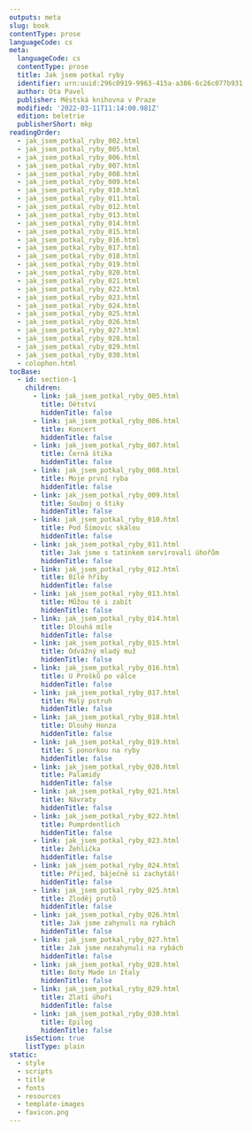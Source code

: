 ```yaml
---
outputs: meta
slug: book
contentType: prose
languageCode: cs
meta:
  languageCode: cs
  contentType: prose
  title: Jak jsem potkal ryby
  identifier: urn:uuid:296c0919-9963-415a-a386-6c26c077b931
  author: Ota Pavel
  publisher: Městská knihovna v Praze
  modified: '2022-03-11T11:14:00.981Z'
  edition: beletrie
  publisherShort: mkp
readingOrder:
  - jak_jsem_potkal_ryby_002.html
  - jak_jsem_potkal_ryby_005.html
  - jak_jsem_potkal_ryby_006.html
  - jak_jsem_potkal_ryby_007.html
  - jak_jsem_potkal_ryby_008.html
  - jak_jsem_potkal_ryby_009.html
  - jak_jsem_potkal_ryby_010.html
  - jak_jsem_potkal_ryby_011.html
  - jak_jsem_potkal_ryby_012.html
  - jak_jsem_potkal_ryby_013.html
  - jak_jsem_potkal_ryby_014.html
  - jak_jsem_potkal_ryby_015.html
  - jak_jsem_potkal_ryby_016.html
  - jak_jsem_potkal_ryby_017.html
  - jak_jsem_potkal_ryby_018.html
  - jak_jsem_potkal_ryby_019.html
  - jak_jsem_potkal_ryby_020.html
  - jak_jsem_potkal_ryby_021.html
  - jak_jsem_potkal_ryby_022.html
  - jak_jsem_potkal_ryby_023.html
  - jak_jsem_potkal_ryby_024.html
  - jak_jsem_potkal_ryby_025.html
  - jak_jsem_potkal_ryby_026.html
  - jak_jsem_potkal_ryby_027.html
  - jak_jsem_potkal_ryby_028.html
  - jak_jsem_potkal_ryby_029.html
  - jak_jsem_potkal_ryby_030.html
  - colophon.html
tocBase:
  - id: section-1
    children:
      - link: jak_jsem_potkal_ryby_005.html
        title: Dětství
        hiddenTitle: false
      - link: jak_jsem_potkal_ryby_006.html
        title: Koncert
        hiddenTitle: false
      - link: jak_jsem_potkal_ryby_007.html
        title: Černá štika
        hiddenTitle: false
      - link: jak_jsem_potkal_ryby_008.html
        title: Moje první ryba
        hiddenTitle: false
      - link: jak_jsem_potkal_ryby_009.html
        title: Souboj o štiky
        hiddenTitle: false
      - link: jak_jsem_potkal_ryby_010.html
        title: Pod Šímovic skálou
        hiddenTitle: false
      - link: jak_jsem_potkal_ryby_011.html
        title: Jak jsme s tatínkem servírovali úhořům
        hiddenTitle: false
      - link: jak_jsem_potkal_ryby_012.html
        title: Bílé hřiby
        hiddenTitle: false
      - link: jak_jsem_potkal_ryby_013.html
        title: Můžou tě i zabít
        hiddenTitle: false
      - link: jak_jsem_potkal_ryby_014.html
        title: Dlouhá míle
        hiddenTitle: false
      - link: jak_jsem_potkal_ryby_015.html
        title: Odvážný mladý muž
        hiddenTitle: false
      - link: jak_jsem_potkal_ryby_016.html
        title: U Prošků po válce
        hiddenTitle: false
      - link: jak_jsem_potkal_ryby_017.html
        title: Malý pstruh
        hiddenTitle: false
      - link: jak_jsem_potkal_ryby_018.html
        title: Dlouhý Honza
        hiddenTitle: false
      - link: jak_jsem_potkal_ryby_019.html
        title: S ponorkou na ryby
        hiddenTitle: false
      - link: jak_jsem_potkal_ryby_020.html
        title: Palamidy
        hiddenTitle: false
      - link: jak_jsem_potkal_ryby_021.html
        title: Návraty
        hiddenTitle: false
      - link: jak_jsem_potkal_ryby_022.html
        title: Pumprdentlich
        hiddenTitle: false
      - link: jak_jsem_potkal_ryby_023.html
        title: Žehlička
        hiddenTitle: false
      - link: jak_jsem_potkal_ryby_024.html
        title: Přijeď, báječně si zachytáš!
        hiddenTitle: false
      - link: jak_jsem_potkal_ryby_025.html
        title: Zloděj prutů
        hiddenTitle: false
      - link: jak_jsem_potkal_ryby_026.html
        title: Jak jsme zahynuli na rybách
        hiddenTitle: false
      - link: jak_jsem_potkal_ryby_027.html
        title: Jak jsme nezahynuli na rybách
        hiddenTitle: false
      - link: jak_jsem_potkal_ryby_028.html
        title: Boty Made in Italy
        hiddenTitle: false
      - link: jak_jsem_potkal_ryby_029.html
        title: Zlatí úhoři
        hiddenTitle: false
      - link: jak_jsem_potkal_ryby_030.html
        title: Epilog
        hiddenTitle: false
    isSection: true
    listType: plain
static:
  - style
  - scripts
  - title
  - fonts
  - resources
  - template-images
  - favicon.png
---
```

